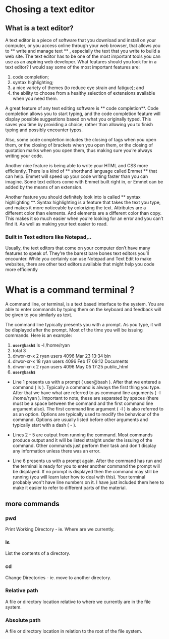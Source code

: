 # Chosing a text editor

## What is a text editor?


A text editor is a piece of software that you download and install on
your computer, or you access online through your web browser, that
allows you to ** write and manage text ** , especially the text that you write
to build a web site. The text editor has to be one of the most
important tools you can use as an aspiring web developer.
What features should you look for in a text editor? I would say some
of the most important features are:

1. code completion; 
2. syntax highlighting; 
3. a nice variety of themes (to reduce eye strain and fatigue); and 
4. the ability to choose from a healthy selection of
extensions available when you need them.

A great feature of any text editing software is ** code completion**. Code
completion allows you to start typing, and the code completion
feature will display possible suggestions based on what you originally
typed. This saves you time by providing a choice, rather than allowing
you to finish typing and possibly encounter typos.

Also, some code completion includes the closing of tags when you
open them, or the closing of brackets when you open them, or the
closing of quotation marks when you open them, thus making sure
you’re always writing your code.

Another nice feature is being able to write your HTML and CSS more
efficiently. There is a kind of ** shorthand language called Emmet ** that
can help. Emmet will speed up your code writing faster than you can
imagine. Some text editors come with Emmet built right in, or
Emmet can be added by the means of an extension.

Another feature you should definitely look into is called ** syntax
highlighting **. Syntax highlighting is a feature that takes the text you
type, and makes it more noticeable by colorizing the text. Attributes
are a different color than elements. And elements are a different color
than copy. This makes it so much easier when you’re looking for an
error and you can’t find it. As well as making your text easier to read.


### Built in Text editors like Notepad,..
Usually, the text editors that come on your
computer don’t have many features to speak of. They’re the barest
bare bones text editors you’ll encounter.
While you certainly can use Notepad and Text Edit to make websites,
there are other text editors available that might help you code more
efficiently

# What is a command terminal ?

A command line, or terminal, is a text based interface to the system. You are able to enter commands by typing them on the keyboard and feedback will be given to you similarly as text.

The command line typically presents you with a prompt. As you type, it will be displayed after the prompt. Most of the time you will be issuing commands. Here is an example:

1. **`user@bash$`**  ls -l /home/ryan
1. total 3
1. drwxr-xr-x  2 ryan users 4096 Mar 23 13:34 bin
1. drwxr-xr-x 18 ryan users 4096 Feb 17 09:12 Documents
1. drwxr-xr-x  2 ryan users 4096 May 05 17:25 public_html
1. **`user@bash$`**

+ Line 1 presents us with a prompt ( user@bash ). After that we entered a command ( ls ). Typically a command is always the first thing you type. After that we have what are referred to as command line arguments ( -l /home/ryan ). Important to note, these are separated by spaces (there must be a space between the command and the first command line argument also). The first command line argument ( -l ) is also referred to as an option. Options are typically used to modify the behaviour of the command. Options are usually listed before other arguments and typically start with a dash ( - ).

+ Lines 2 - 5 are output from running the command. Most commands produce output and it will be listed straight under the issuing of the command. Other commands just perform their task and don't display any information unless there was an error.

+ Line 6 presents us with a prompt again. After the command has run and the terminal is ready for you to enter another command the prompt will be displayed. If no prompt is displayed then the command may still be running (you will learn later how to deal with this).
Your terminal probably won't have line numbers on it. I have just included them here to make it easier to refer to different parts of the material.

## more commands

### pwd
Print Working Directory - ie. Where are we currently.
### ls
List the contents of a directory.
### cd
Change Directories - ie. move to another directory.

### Relative path
A file or directory location relative to where we currently are in the file system.
### Absolute path
A file or directory location in relation to the root of the file system.
